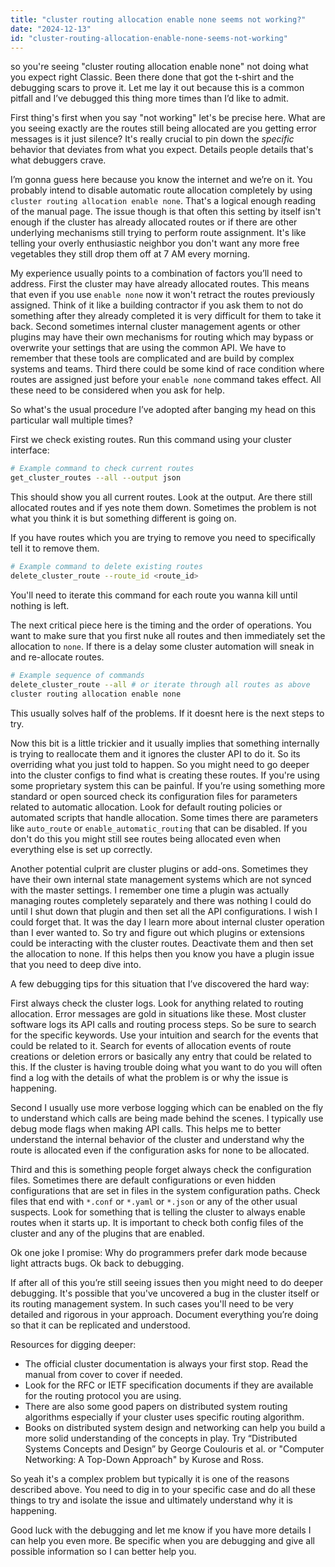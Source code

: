 ```yaml
---
title: "cluster routing allocation enable none seems not working?"
date: "2024-12-13"
id: "cluster-routing-allocation-enable-none-seems-not-working"
---
```


so you're seeing "cluster routing allocation enable none" not doing what you expect right Classic. Been there done that got the t-shirt and the debugging scars to prove it. Let me lay it out because this is a common pitfall and I’ve debugged this thing more times than I’d like to admit.

First thing's first when you say "not working" let's be precise here. What are you seeing exactly are the routes still being allocated are you getting error messages is it just silence? It's really crucial to pin down the *specific* behavior that deviates from what you expect. Details people details that's what debuggers crave.

I’m gonna guess here because you know the internet and we’re on it. You probably intend to disable automatic route allocation completely by using `cluster routing allocation enable none`. That's a logical enough reading of the manual page. The issue though is that often this setting by itself isn't enough if the cluster has already allocated routes or if there are other underlying mechanisms still trying to perform route assignment. It's like telling your overly enthusiastic neighbor you don't want any more free vegetables they still drop them off at 7 AM every morning.

My experience usually points to a combination of factors you’ll need to address. First the cluster may have already allocated routes. This means that even if you use `enable none` now it won't retract the routes previously assigned. Think of it like a building contractor if you ask them to not do something after they already completed it is very difficult for them to take it back. Second sometimes internal cluster management agents or other plugins may have their own mechanisms for routing which may bypass or overwrite your settings that are using the common API. We have to remember that these tools are complicated and are build by complex systems and teams. Third there could be some kind of race condition where routes are assigned just before your `enable none` command takes effect. All these need to be considered when you ask for help.

So what's the usual procedure I’ve adopted after banging my head on this particular wall multiple times?

First we check existing routes. Run this command using your cluster interface:
```bash
# Example command to check current routes
get_cluster_routes --all --output json
```

This should show you all current routes. Look at the output. Are there still allocated routes and if yes note them down. Sometimes the problem is not what you think it is but something different is going on.

If you have routes which you are trying to remove you need to specifically tell it to remove them.
```bash
# Example command to delete existing routes
delete_cluster_route --route_id <route_id>
```
You'll need to iterate this command for each route you wanna kill until nothing is left.

The next critical piece here is the timing and the order of operations. You want to make sure that you first nuke all routes and then immediately set the allocation to `none`. If there is a delay some cluster automation will sneak in and re-allocate routes.
```bash
# Example sequence of commands
delete_cluster_route --all # or iterate through all routes as above
cluster routing allocation enable none
```
This usually solves half of the problems. If it doesnt here is the next steps to try.

Now this bit is a little trickier and it usually implies that something internally is trying to reallocate them and it ignores the cluster API to do it. So its overriding what you just told to happen. So you might need to go deeper into the cluster configs to find what is creating these routes. If you're using some proprietary system this can be painful. If you’re using something more standard or open sourced check its configuration files for parameters related to automatic allocation. Look for default routing policies or automated scripts that handle allocation. Some times there are parameters like `auto_route` or `enable_automatic_routing` that can be disabled. If you don't do this you might still see routes being allocated even when everything else is set up correctly.

Another potential culprit are cluster plugins or add-ons. Sometimes they have their own internal state management systems which are not synced with the master settings. I remember one time a plugin was actually managing routes completely separately and there was nothing I could do until I shut down that plugin and then set all the API configurations. I wish I could forget that. It was the day I learn more about internal cluster operation than I ever wanted to. So try and figure out which plugins or extensions could be interacting with the cluster routes. Deactivate them and then set the allocation to none. If this helps then you know you have a plugin issue that you need to deep dive into.

A few debugging tips for this situation that I’ve discovered the hard way:

First always check the cluster logs. Look for anything related to routing allocation. Error messages are gold in situations like these. Most cluster software logs its API calls and routing process steps. So be sure to search for the specific keywords. Use your intuition and search for the events that could be related to it. Search for events of allocation events of route creations or deletion errors or basically any entry that could be related to this. If the cluster is having trouble doing what you want to do you will often find a log with the details of what the problem is or why the issue is happening.

Second I usually use more verbose logging which can be enabled on the fly to understand which calls are being made behind the scenes. I typically use debug mode flags when making API calls. This helps me to better understand the internal behavior of the cluster and understand why the route is allocated even if the configuration asks for none to be allocated.

Third and this is something people forget always check the configuration files. Sometimes there are default configurations or even hidden configurations that are set in files in the system configuration paths. Check files that end with `*.conf` or `*.yaml` or `*.json` or any of the other usual suspects. Look for something that is telling the cluster to always enable routes when it starts up. It is important to check both config files of the cluster and any of the plugins that are enabled.

Ok one joke I promise: Why do programmers prefer dark mode because light attracts bugs. Ok back to debugging.

If after all of this you’re still seeing issues then you might need to do deeper debugging. It's possible that you've uncovered a bug in the cluster itself or its routing management system. In such cases you'll need to be very detailed and rigorous in your approach. Document everything you’re doing so that it can be replicated and understood.

Resources for digging deeper:
* The official cluster documentation is always your first stop. Read the manual from cover to cover if needed.
* Look for the RFC or IETF specification documents if they are available for the routing protocol you are using.
* There are also some good papers on distributed system routing algorithms especially if your cluster uses specific routing algorithm.
* Books on distributed system design and networking can help you build a more solid understanding of the concepts in play. Try “Distributed Systems Concepts and Design” by George Coulouris et al. or "Computer Networking: A Top-Down Approach" by Kurose and Ross.

So yeah it's a complex problem but typically it is one of the reasons described above. You need to dig in to your specific case and do all these things to try and isolate the issue and ultimately understand why it is happening.

Good luck with the debugging and let me know if you have more details I can help you even more. Be specific when you are debugging and give all possible information so I can better help you.
